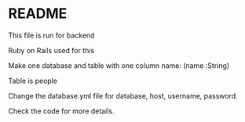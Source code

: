 # README

This file is run for backend

Ruby on Rails used for this

Make one database and table with one column name: (name :String)

Table is people

Change the database.yml file for database, host, username, password.

Check the code for more details.
